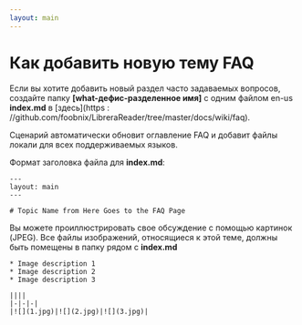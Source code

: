 ```yaml
---
layout: main
---
```


# Как добавить новую тему FAQ

Если вы хотите добавить новый раздел часто задаваемых вопросов, создайте папку **[what-дефис-разделенное имя]** с одним файлом en-us **index.md** в [здесь](https : //github.com/foobnix/LibreraReader/tree/master/docs/wiki/faq).

Сценарий автоматически обновит оглавление FAQ и добавит файлы локали для всех поддерживаемых языков.

Формат заголовка файла для **index.md**:

```
---
layout: main
---

# Topic Name from Here Goes to the FAQ Page
```

Вы можете проиллюстрировать свое обсуждение с помощью картинок (JPEG). Все файлы изображений, относящиеся к этой теме, должны быть помещены в папку рядом с **index.md**

```
* Image description 1
* Image description 2
* Image description 3

||||
|-|-|-|
|![](1.jpg)|![](2.jpg)|![](3.jpg)|
```
